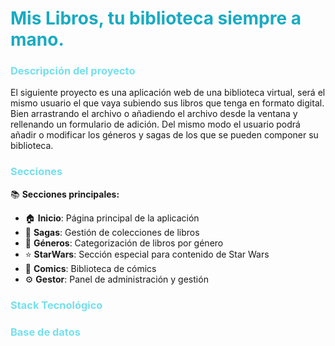 <h1> <font color= #18abc2> Mis Libros, tu biblioteca siempre a mano. </font></h1>

<h3><font color= #74e0ec> Descripción del proyecto</h3></font>
El siguiente proyecto es una aplicación web de una biblioteca virtual, será el mismo usuario el que vaya subiendo sus libros que tenga en formato digital. Bien arrastrando el archivo o añadiendo el archivo desde la ventana y rellenando un formulario de adición. Del mismo modo el usuario podrá añadir o modificar los géneros y sagas de los que se pueden componer su biblioteca. 
<h3><font color= #74e0ec> Secciones</h3></font>

📚 **Secciones principales:**

- 🏠 **Inicio**: Página principal de la aplicación
- 📑 **Sagas**: Gestión de colecciones de libros
- 📖 **Géneros**: Categorización de libros por género
- ⭐ **StarWars**: Sección especial para contenido de Star Wars
- 🎨 **Comics**: Biblioteca de cómics
- ⚙️ **Gestor**: Panel de administración y gestión

<h3><font color= #74e0ec>  Stack Tecnológico</h3> </font>

<h3><font color= #74e0ec>  Base de datos</h3> </font>
